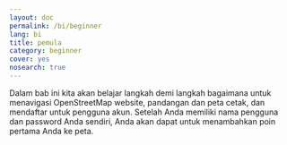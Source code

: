 ```yaml
---
layout: doc
permalink: /bi/beginner
lang: bi
title: pemula
category: beginner
cover: yes
nosearch: true
---
```

Dalam bab ini kita akan belajar langkah demi langkah bagaimana untuk menavigasi
OpenStreetMap website, pandangan dan peta cetak, dan mendaftar untuk pengguna
akun. Setelah Anda memiliki nama pengguna dan password Anda sendiri, Anda akan dapat
untuk menambahkan poin pertama Anda ke peta.
